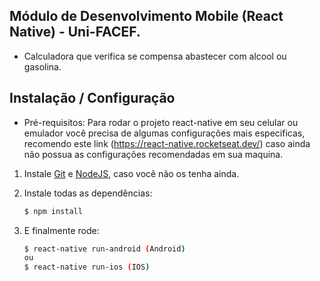 ## Módulo de Desenvolvimento Mobile (React Native) - Uni-FACEF.

- Calculadora que verifica se compensa abastecer com alcool ou gasolina.

## Instalação / Configuração

- Pré-requisitos: Para rodar o projeto react-native em seu celular ou emulador você precisa de algumas
configurações mais especificas, recomendo este link
(https://react-native.rocketseat.dev/) caso ainda não possua as configurações recomendadas em sua maquina.

1. Instale
   [Git](http://git-scm.com/downloads) e
   [NodeJS](http://nodejs.org/download/),
   caso você não os tenha ainda.

2. Instale todas as dependências:

   ```sh
   $ npm install
   ```

3. E finalmente rode:

   ```sh
   $ react-native run-android (Android)
   ou
   $ react-native run-ios (IOS)
   ```
